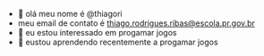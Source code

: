 - 👋 olá meu nome é @thiagori
- meu email de contato é thiago.rodrigues.ribas@escola.pr.gov.br
- 👀 eu estou interessado em progamar jogos
- 🌱 eustou aprendendo recentemente a progamar jogos
